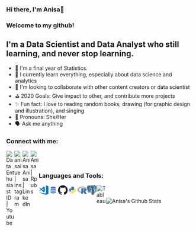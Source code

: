 ### Hi there, I'm Anisa👋
### Welcome to my github!

## I'm a Data Scientist and Data Analyst who still learning, and never stop learning.
- 👀 I'm a final year of Statistics.
- 🌱 I currently learn everything, especially about data science and analytics
- 👯‍ I'm looking to collaborate with other content creators or data scientist
- ⛳ 2020 Goals: Give impact to other, and contribute more projects
- ✨ Fun fact: I love to reading random books, drawing (for graphic design and illustration), and singing
- 👧 Pronouns: She/Her
- 🗣️ Ask me anything

### Connect with me:
[<img align="left" alt="Data Enthusiast ID | Youtube" width="22px" src="https://cdn.jsdelivr.net/npm/simple-icons@4.1.0/icons/youtube.svg"/>][youtube]
[<img align="left" alt="anisaiue | instagram" width="22px" src="https://cdn.jsdelivr.net/npm/simple-icons@4.1.0/icons/instagram.svg"/>][instagram]
[<img align="left" alt="Anisa Anisa | LinkedIn" width="22px" src="https://cdn.jsdelivr.net/npm/simple-icons@4.1.0/icons/linkedin.svg"/>][linkedin]
[<img align="left" alt="Anisa | Rpubs" width="22px" src="https://cdn.jsdelivr.net/npm/simple-icons@4.1.0/icons/rstudio.svg"/>][rpubs]

<br />
<br />

### Languages and Tools:

<img align="left" alt="Visual Studio Code" width="26px" src="https://raw.githubusercontent.com/github/explore/80688e429a7d4ef2fca1e82350fe8e3517d3494d/topics/visual-studio-code/visual-studio-code.png" />
<img align="left" alt="SQL" width="26px" src="https://raw.githubusercontent.com/github/explore/80688e429a7d4ef2fca1e82350fe8e3517d3494d/topics/sql/sql.png" />
<img align="left" alt="GitHub" width="26px" src="https://raw.githubusercontent.com/github/explore/78df643247d429f6cc873026c0622819ad797942/topics/github/github.png" />
<img align="left" alt="Python" width="26px" src="https://raw.githubusercontent.com/github/explore/80688e429a7d4ef2fca1e82350fe8e3517d3494d/topics/python/python.png" />
<img align="left" alt="R" width="26px" src="https://raw.githubusercontent.com/github/explore/80688e429a7d4ef2fca1e82350fe8e3517d3494d/topics/r/r.png" />
<img align="left" alt="Postgre SQL" width="26px" src="https://raw.githubusercontent.com/github/explore/80688e429a7d4ef2fca1e82350fe8e3517d3494d/topics/postgresql/postgresql.png" />
<img align="left" alt="Tableau" width="26px" src="https://cdn.worldvectorlogo.com/logos/tableau-software.svg" />

<br />
<br />

<img align="left" alt="Anisa's Github Stats" src="https://github-readme-stats.vercel.app/api?username=anisaiue&show_icons=true&hide_border=true" />

[youtube]: https://www.youtube.com/channel/UCmbg7aKkDeyNyE-rfJRQxpg
[instagram]: https://www.instagram.com/anisaiue
[linkedin]: https://www.linkedin.com/in/anisa-1428
[rpubs]: https://www.rpubs.com/anisanisa
